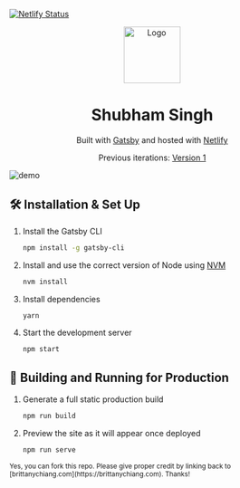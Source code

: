 <!-- ![Shubham Singh 7-14-2021 4-27-26 AM](https://user-images.githubusercontent.com/47265493/125561307-b51106b1-4d45-4506-9c9e-9e5b2446784e.png) -->
[![Netlify Status](https://api.netlify.com/api/v1/badges/411568ee-cee9-4f22-b1f1-b6f119931d6c/deploy-status)](http://shubhamdev.netlify.app)

<div align="center">
  <img alt="Logo" src="https://user-images.githubusercontent.com/47265493/148985405-f9c0716a-96c8-493b-8332-89b4b579bc1e.png" width="100" />
</div>
<!-- ![Shubham Singh 1-11-2022 10-17-15 PM](https://user-images.githubusercontent.com/47265493/148985405-f9c0716a-96c8-493b-8332-89b4b579bc1e.png)
 -->
<h1 align="center">
<!--   ![Shubham Singh 1-11-2022 10-16-51 PM](https://user-images.githubusercontent.com/47265493/148985422-8a976f14-fc11-4815-8ddb-758f855d2235.png)
 -->
  Shubham Singh
</h1>
<p align="center">
  Built with <a href="https://www.gatsbyjs.org/" target="_blank">Gatsby</a> and hosted with <a href="https://www.netlify.com/" target="_blank">Netlify</a>  
</p>
<p align="center">
  Previous iterations:
  <a href="https://suubh.github.io/Shubham" target="_blank">Version 1</a>
</p>










![demo](https://user-images.githubusercontent.com/47265493/148985422-8a976f14-fc11-4815-8ddb-758f855d2235.png)


## 🛠 Installation & Set Up

1. Install the Gatsby CLI

   ```sh
   npm install -g gatsby-cli
   ```

2. Install and use the correct version of Node using [NVM](https://github.com/nvm-sh/nvm)

   ```sh
   nvm install
   ```

3. Install dependencies

   ```sh
   yarn
   ```

4. Start the development server

   ```sh
   npm start
   ```

## 🚀 Building and Running for Production

1. Generate a full static production build

   ```sh
   npm run build
   ```

1. Preview the site as it will appear once deployed

   ```sh
   npm run serve
   ```

<!-- ## 🎨 Color Reference

| Color          | Hex                                                                |
| -------------- | ------------------------------------------------------------------ |
| Navy           | ![#0a192f](https://via.placeholder.com/10/0a192f?text=+) `#0a192f` |
| Light Navy     | ![#112240](https://via.placeholder.com/10/0a192f?text=+) `#112240` |
| Lightest Navy  | ![#233554](https://via.placeholder.com/10/303C55?text=+) `#233554` |
| Slate          | ![#8892b0](https://via.placeholder.com/10/8892b0?text=+) `#8892b0` |
| Light Slate    | ![#a8b2d1](https://via.placeholder.com/10/a8b2d1?text=+) `#a8b2d1` |
| Lightest Slate | ![#ccd6f6](https://via.placeholder.com/10/ccd6f6?text=+) `#ccd6f6` |
| White          | ![#e6f1ff](https://via.placeholder.com/10/e6f1ff?text=+) `#e6f1ff` |
| Green          | ![#64ffda](https://via.placeholder.com/10/64ffda?text=+) `#64ffda` | -->


<sub>
  Yes, you can fork this repo. Please give  proper credit by linking back to [brittanychiang.com](https://brittanychiang.com). Thanks!
</sub>
